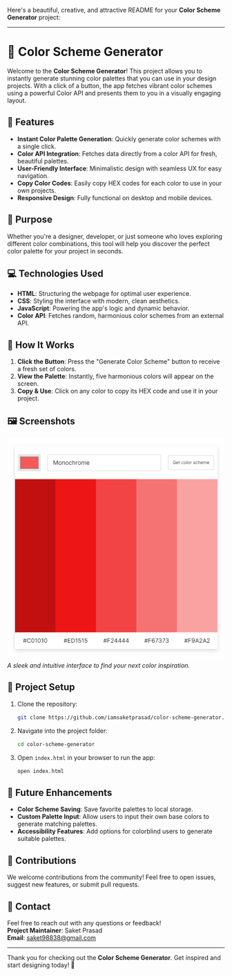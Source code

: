 Here's a beautiful, creative, and attractive README for your **Color Scheme Generator** project:

---

# 🎨 Color Scheme Generator

Welcome to the **Color Scheme Generator**! This project allows you to instantly generate stunning color palettes that you can use in your design projects. With a click of a button, the app fetches vibrant color schemes using a powerful Color API and presents them to you in a visually engaging layout.

## 🌟 Features

- **Instant Color Palette Generation**: Quickly generate color schemes with a single click.
- **Color API Integration**: Fetches data directly from a color API for fresh, beautiful palettes.
- **User-Friendly Interface**: Minimalistic design with seamless UX for easy navigation.
- **Copy Color Codes**: Easily copy HEX codes for each color to use in your own projects.
- **Responsive Design**: Fully functional on desktop and mobile devices.

## 🎯 Purpose

Whether you're a designer, developer, or just someone who loves exploring different color combinations, this tool will help you discover the perfect color palette for your project in seconds.

## 💻 Technologies Used

- **HTML**: Structuring the webpage for optimal user experience.
- **CSS**: Styling the interface with modern, clean aesthetics.
- **JavaScript**: Powering the app's logic and dynamic behavior.
- **Color API**: Fetches random, harmonious color schemes from an external API.

## 🚀 How It Works

1. **Click the Button**: Press the "Generate Color Scheme" button to receive a fresh set of colors.
2. **View the Palette**: Instantly, five harmonious colors will appear on the screen.
3. **Copy & Use**: Click on any color to copy its HEX code and use it in your project.

## 🖼️ Screenshots

![Color Scheme Generator](screenshot-color-scheme-generator.png)  
_A sleek and intuitive interface to find your next color inspiration._

## 📂 Project Setup

1. Clone the repository:
   ```bash
   git clone https://github.com/iamsaketprasad/color-scheme-generator.git
   ```

2. Navigate into the project folder:
   ```bash
   cd color-scheme-generator
   ```

3. Open `index.html` in your browser to run the app:
   ```bash
   open index.html
   ```

## 📌 Future Enhancements

- **Color Scheme Saving**: Save favorite palettes to local storage.
- **Custom Palette Input**: Allow users to input their own base colors to generate matching palettes.
- **Accessibility Features**: Add options for colorblind users to generate suitable palettes.

## 👏 Contributions

We welcome contributions from the community! Feel free to open issues, suggest new features, or submit pull requests.

## 📧 Contact

Feel free to reach out with any questions or feedback!  
**Project Maintainer**: Saket Prasad  
**Email**: saket98838@gmail.com

---

Thank you for checking out the **Color Scheme Generator**. Get inspired and start designing today! 🌈

